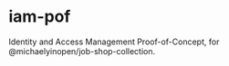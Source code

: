 # iam-pof
Identity and Access Management Proof-of-Concept, for @michaelyinopen/job-shop-collection.
